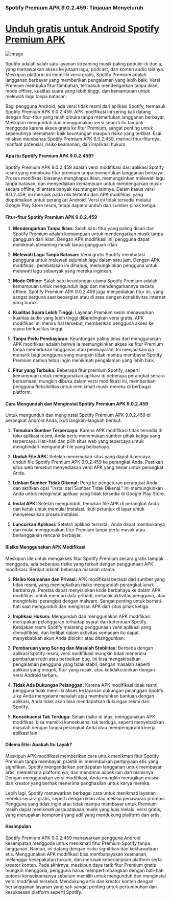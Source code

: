 ### Spotify Premium APK 9.0.2.459: Tinjauan Menyeluruh

# [Unduh gratis untuk Android Spotify Premium APK](https://spotify-premium-apk.id.modfyp.com/)

![image](https://github.com/user-attachments/assets/55953c4d-5d35-4b48-b262-a3debffe5aa4)

Spotify adalah salah satu layanan streaming musik paling populer di dunia, yang menawarkan akses ke jutaan lagu, podcast, dan konten audio lainnya. Meskipun platform ini memiliki versi gratis, Spotify Premium adalah langganan berbayar yang memberikan pengalaman yang lebih baik. Versi Premium membuka fitur tambahan, termasuk mendengarkan tanpa iklan, mode offline, kualitas suara yang lebih tinggi, dan kemampuan untuk melewati lagu tanpa batasan.

Bagi pengguna Android, ada versi tidak resmi dari aplikasi Spotify, termasuk Spotify Premium APK 9.0.2.459. APK modifikasi ini sering kali datang dengan fitur-fitur yang telah dibuka tanpa memerlukan langganan berbayar. Meskipun mengunduh dan menggunakan versi seperti itu tampak menggoda karena akses gratis ke fitur Premium, sangat penting untuk sepenuhnya memahami baik keuntungan maupun risiko yang terlibat. Esai ini akan membahas Spotify Premium APK 9.0.2.459, merinci fitur-fiturnya, manfaat potensial, risiko keamanan, dan implikasi hukum.

#### Apa itu Spotify Premium APK 9.0.2.459?

Spotify Premium APK 9.0.2.459 adalah versi modifikasi dari aplikasi Spotify resmi yang membuka fitur premium tanpa memerlukan langganan berbayar. Proses modifikasi biasanya menghapus iklan, memungkinkan melewati lagu tanpa batasan, dan menyediakan kemampuan untuk mendengarkan musik secara offline, di antara banyak keuntungan lainnya. Dalam kasus versi 9.0.2.459, ini merujuk pada rilis tertentu dari APK modifikasi yang dioptimalkan untuk perangkat Android. Versi ini tidak tersedia melalui Google Play Store resmi, tetapi dapat diunduh dari sumber pihak ketiga.

#### Fitur-fitur Spotify Premium APK 9.0.2.459

1. **Mendengarkan Tanpa Iklan:**
   Salah satu fitur yang paling dicari dari Spotify Premium adalah kemampuan untuk mendengarkan musik tanpa gangguan dari iklan. Dengan APK modifikasi ini, pengguna dapat menikmati streaming musik tanpa gangguan iklan.

2. **Melewati Lagu Tanpa Batasan:**
   Versi gratis Spotify membatasi pengguna untuk melewati sejumlah lagu dalam satu jam. Dengan APK modifikasi, pembatasan ini dihapus, memungkinkan pengguna untuk melewati lagu sebanyak yang mereka inginkan.

3. **Mode Offline:**
   Salah satu keuntungan utama Spotify Premium adalah kemampuan untuk mengunduh lagu dan mendengarkannya secara offline. Spotify Premium APK 9.0.2.459 juga menyediakan fitur ini, yang sangat berguna saat bepergian atau di area dengan konektivitas internet yang buruk.

4. **Kualitas Suara Lebih Tinggi:**
   Layanan Premium resmi menawarkan kualitas audio yang lebih tinggi dibandingkan versi gratis. APK modifikasi ini meniru hal tersebut, memberikan pengguna akses ke suara berkualitas tinggi.

5. **Tanpa Perlu Pembayaran:**
   Keuntungan paling jelas dari menggunakan APK modifikasi adalah bahwa ia memungkinkan akses ke fitur Premium tanpa memerlukan langganan atau pembayaran. Ini menjadikannya menarik bagi pengguna yang mungkin tidak mampu membayar Spotify Premium namun tetap ingin menikmati pengalaman yang lebih baik.

6. **Fitur yang Terbuka:**
   Beberapa fitur premium Spotify, seperti kemampuan untuk menggunakan aplikasi di beberapa perangkat secara bersamaan, mungkin dibuka dalam versi modifikasi ini, memberikan pengguna fleksibilitas untuk menikmati musik mereka di berbagai platform.

#### Cara Mengunduh dan Menginstal Spotify Premium APK 9.0.2.459

Untuk mengunduh dan menginstal Spotify Premium APK 9.0.2.459 di perangkat Android Anda, ikuti langkah-langkah berikut:

1. **Temukan Sumber Terpercaya:**
   Karena APK modifikasi tidak tersedia di toko aplikasi resmi, Anda perlu menemukan sumber pihak ketiga yang terpercaya. Hati-hati dan pilih situs web yang tepercaya untuk menghindari mengunduh file yang berbahaya.

2. **Unduh File APK:**
   Setelah menemukan situs yang dapat dipercaya, unduh file Spotify Premium APK 9.0.2.459 ke perangkat Anda. Pastikan situs web tersebut menyediakan versi APK yang benar untuk perangkat Anda.

3. **Izinkan Sumber Tidak Dikenal:**
   Pergi ke pengaturan perangkat Anda dan aktifkan opsi "Instal dari Sumber Tidak Dikenal." Ini memungkinkan Anda untuk menginstal aplikasi yang tidak tersedia di Google Play Store.

4. **Instal APK:**
   Setelah mengunduh, temukan file APK di perangkat Anda dan ketuk untuk memulai instalasi. Ikuti petunjuk di layar untuk menyelesaikan proses instalasi.

5. **Luncurkan Aplikasi:**
   Setelah aplikasi terinstal, Anda dapat membukanya dan mulai menggunakan fitur Premium tanpa perlu masuk atau berlangganan rencana berbayar.

#### Risiko Menggunakan APK Modifikasi

Meskipun ide untuk mengakses fitur Spotify Premium secara gratis tampak menggoda, ada beberapa risiko yang terkait dengan penggunaan APK modifikasi. Berikut adalah beberapa masalah utama:

1. **Risiko Keamanan dan Privasi:**
   APK modifikasi berasal dari sumber yang tidak resmi, yang meningkatkan risiko mengunduh perangkat lunak berbahaya. Peretas dapat menyisipkan kode berbahaya ke dalam APK modifikasi untuk mencuri data pribadi, melacak aktivitas pengguna, atau menginfeksi perangkat dengan malware. Sangat penting untuk berhati-hati saat mengunduh dan menginstal APK dari situs pihak ketiga.

2. **Implikasi Hukum:**
   Mengunduh dan menggunakan APK modifikasi merupakan pelanggaran terhadap syarat dan ketentuan Spotify. Kebijakan resmi Spotify melarang penggunaan versi aplikasi yang dimodifikasi, dan terlibat dalam aktivitas semacam itu dapat menyebabkan akun Anda diblokir atau ditangguhkan.

3. **Pembaruan yang Sering dan Masalah Stabilitas:**
   Berbeda dengan aplikasi Spotify resmi, versi modifikasi mungkin tidak menerima pembaruan rutin atau perbaikan bug. Ini bisa mengakibatkan pengalaman pengguna yang tidak stabil, dengan masalah seperti aplikasi yang mogok, fitur yang rusak, atau ketidakcocokan dengan versi Android terbaru.

4. **Tidak Ada Dukungan Pelanggan:**
   Karena APK modifikasi tidak resmi, pengguna tidak memiliki akses ke layanan dukungan pelanggan Spotify. Jika Anda mengalami masalah atau membutuhkan bantuan dengan aplikasi, Anda tidak akan bisa mendapatkan dukungan resmi dari Spotify.

5. **Konsekuensi Tak Terduga:**
   Selain risiko di atas, menggunakan APK modifikasi bisa memiliki konsekuensi tak terduga, seperti menyebabkan masalah dengan fungsi perangkat Anda atau mempengaruhi kinerja aplikasi lain.

#### Dilema Etis: Apakah Itu Layak?

Meskipun APK modifikasi memberikan cara untuk menikmati fitur Spotify Premium tanpa membayar, praktik ini menimbulkan pertanyaan etis yang signifikan. Spotify mengandalkan pendapatan langganan untuk membayar artis, memelihara platformnya, dan mendanai aspek lain dari bisnisnya. Dengan menggunakan versi modifikasi, Anda mungkin merugikan musisi dan kreator yang berhak menerima penghasilan untuk karya mereka.

Lebih lagi, Spotify menawarkan berbagai cara untuk menikmati layanan mereka secara gratis, seperti dengan iklan atau melalui penawaran promosi. Pengguna yang tidak ingin atau tidak mampu membayar untuk Premium masih dapat menikmati perpustakaan musik yang luas melalui versi gratis, yang merupakan kompromi yang adil yang mendukung platform dan artis.

#### Kesimpulan

Spotify Premium APK 9.0.2.459 menawarkan pengguna Android kesempatan menggoda untuk menikmati fitur Premium Spotify tanpa langganan. Namun, ini datang dengan risiko signifikan dan kekhawatiran etis. Menggunakan APK modifikasi bisa membahayakan keamanan, melanggar kesepakatan hukum, dan merusak keberlanjutan platform serta kreator konten. Pada akhirnya, meskipun daya tarik fitur Premium gratis mungkin menggoda, pengguna harus mempertimbangkan dengan hati-hati potensi konsekuensinya sebelum memilih untuk mengunduh dan menginstal versi modifikasi tersebut. Mendukung artis dan kreator konten dengan berlangganan layanan yang sah sangat penting untuk pertumbuhan dan kesuksesan platform seperti Spotify.
